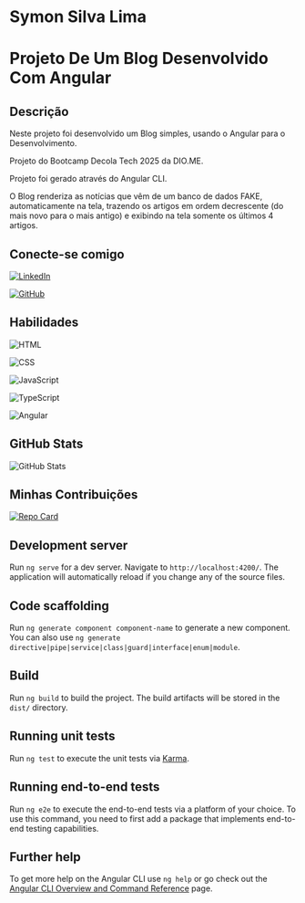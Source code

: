 
# Symon Silva Lima

# Projeto De Um Blog Desenvolvido Com Angular
## Descrição
Neste projeto foi desenvolvido um Blog simples, usando o Angular para o Desenvolvimento. 

Projeto do Bootcamp Decola Tech 2025 da DIO.ME.

Projeto foi gerado através do Angular CLI.

O Blog renderiza as notícias que vêm de um banco de dados FAKE, automaticamente na tela, trazendo os artigos em ordem decrescente (do mais novo para o mais antigo) e exibindo na tela somente os últimos 4 artigos.

## Conecte-se comigo

[![LinkedIn](https://img.shields.io/badge/LinkedIn-0077B5?style=for-the-badge&logo=linkedin&logoColor=white)](https://www.linkedin.com/in/symonsilvalima/)

[![GitHub](https://img.shields.io/badge/GitHub-100000?style=for-the-badge&logo=github&logoColor=white)](https://github.com/SymonSL7)

## Habilidades

![HTML](https://img.shields.io/badge/HTML-000?style=for-the-badge&logo=html5&logoColor)

![CSS](https://img.shields.io/badge/CSS-000?style=for-the-badge&logo=css&logoColor)

![JavaScript](https://img.shields.io/badge/JavaScript-000?style=for-the-badge&logo=javascript&logoColor)

![TypeScript](https://img.shields.io/badge/TypeScript-000?style=for-the-badge&logo=typescript&logoColor)

![Angular](https://img.shields.io/badge/Angular-000?style=for-the-badge&logo=angular&logoColor)

## GitHub Stats

![GitHub Stats](https://github-readme-stats.vercel.app/api?username=SymonSL7&theme=transparent&bg_color=000&border_color=30A3DC&show_icons=true&icon_color=30A3DC&title_color=E94D5F&text_color=FFF)

## Minhas Contribuições

[![Repo Card](https://github-readme-stats.vercel.app/api/pin/?username=SymonSL7&repo=dio-lab-open-source&bg_color=000&border_color=30A3DC&show_icons=true&icon_color=30A3DC&title_color=E94D5F&text_color=FFF)](https://github.com/SymonSL7/dio-lab-open-source)

## Development server

Run `ng serve` for a dev server. Navigate to `http://localhost:4200/`. The application will automatically reload if you change any of the source files.

## Code scaffolding

Run `ng generate component component-name` to generate a new component. You can also use `ng generate directive|pipe|service|class|guard|interface|enum|module`.

## Build

Run `ng build` to build the project. The build artifacts will be stored in the `dist/` directory.

## Running unit tests

Run `ng test` to execute the unit tests via [Karma](https://karma-runner.github.io).

## Running end-to-end tests

Run `ng e2e` to execute the end-to-end tests via a platform of your choice. To use this command, you need to first add a package that implements end-to-end testing capabilities.

## Further help

To get more help on the Angular CLI use `ng help` or go check out the [Angular CLI Overview and Command Reference](https://angular.io/cli) page.
